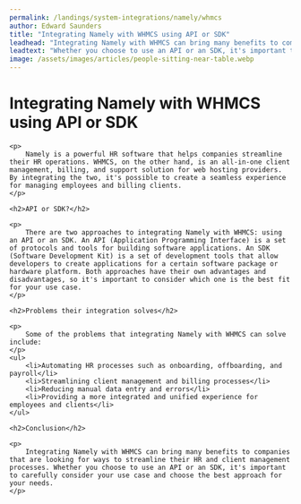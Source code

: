 ```yaml
---
permalink: /landings/system-integrations/namely/whmcs
author: Edward Saunders
title: "Integrating Namely with WHMCS using API or SDK"
leadhead: "Integrating Namely with WHMCS can bring many benefits to companies that are looking for ways to streamline their HR and client management processes"
leadtext: "Whether you choose to use an API or an SDK, it's important to carefully consider your use case and choose the best approach for your needs."
image: /assets/images/articles/people-sitting-near-table.webp
---
```

<div class="arttext">    <h1>Integrating Namely with WHMCS using API or SDK</h1>

    <p>
        Namely is a powerful HR software that helps companies streamline their HR operations. WHMCS, on the other hand, is an all-in-one client management, billing, and support solution for web hosting providers. By integrating the two, it's possible to create a seamless experience for managing employees and billing clients.
    </p>

    <h2>API or SDK?</h2>

    <p>
        There are two approaches to integrating Namely with WHMCS: using an API or an SDK. An API (Application Programming Interface) is a set of protocols and tools for building software applications. An SDK (Software Development Kit) is a set of development tools that allow developers to create applications for a certain software package or hardware platform. Both approaches have their own advantages and disadvantages, so it's important to consider which one is the best fit for your use case.
    </p>

    <h2>Problems their integration solves</h2>

    <p>
        Some of the problems that integrating Namely with WHMCS can solve include:
    </p>
    <ul>
        <li>Automating HR processes such as onboarding, offboarding, and payroll</li>
        <li>Streamlining client management and billing processes</li>
        <li>Reducing manual data entry and errors</li>
        <li>Providing a more integrated and unified experience for employees and clients</li>
    </ul>

    <h2>Conclusion</h2>

    <p>
        Integrating Namely with WHMCS can bring many benefits to companies that are looking for ways to streamline their HR and client management processes. Whether you choose to use an API or an SDK, it's important to carefully consider your use case and choose the best approach for your needs.
    </p>
</div>